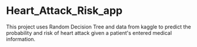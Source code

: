 # Heart_Attack_Risk_app
This project uses Random Decision Tree and data from kaggle to predict the probability and risk of heart attack given a patient's entered medical information.
